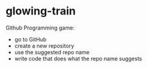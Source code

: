 # glowing-train
Github Programming game:

- go to GitHub
- create a new repository
- use the suggested repo name
- write code that does what the repo name suggests